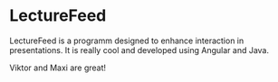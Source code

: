 # LectureFeed
LectureFeed is a programm designed to enhance interaction in presentations.
It is really cool and developed using Angular and Java.
 
Viktor and Maxi are great!
